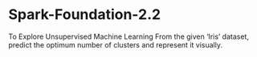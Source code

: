 # Spark-Foundation-2.2
To Explore Unsupervised Machine Learning
From the given ‘Iris’ dataset, predict the optimum number of clusters and represent it visually.
